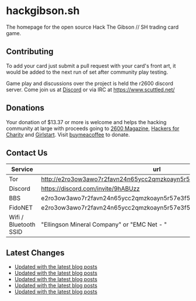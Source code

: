 # hackgibson.sh
The homepage for the open source Hack The Gibson // SH trading card game.


## Contributing

To add your card just submit a pull request with your card's front art, it would be added to the next run of set after community play testing.

Game play and discussions over the project is held the r2600 discord server. Come join us at [Discord](https://discord.com/invite/9hABUzz) or via IRC at https://www.scuttled.net/


## Donations

Your donation of $13.37 or more is welcome and helps the hacking community at large with proceeds going to [2600 Magazine](https://2600.com/), [Hackers for Charity](https://hackersforcharity.org) and [Girlstart](https://girlstart.org).  Visit [buymeacoffee](https://www.buymeacoffee.com/hackgibson.sh) to donate.


## Contact Us

Service | url
-|-
Tor | http://e2ro3ow3awo7r2favn24n65ycc2qmzkoayn5r57e3f56nvjwdcgg32ad.onion
Discord | https://discord.com/invite/9hABUzz
BBS | e2ro3ow3awo7r2favn24n65ycc2qmzkoayn5r57e3f56nvjwdcgg32ad.onion:23
FidoNET | e2ro3ow3awo7r2favn24n65ycc2qmzkoayn5r57e3f56nvjwdcgg32ad.onion:24554
Wifi / Bluetooth SSID | "Ellingson Mineral Company" or "EMC Net - <fidonet address>"

## Latest Changes
<!-- BLOG-POST-LIST:START -->
- [Updated with the latest blog posts](https://github.com/DFW2600/hackgibson.sh/commit/5a48b29bd877f0e8f1c7949a94ab9920c76be7dd)
- [Updated with the latest blog posts](https://github.com/DFW2600/hackgibson.sh/commit/f3107c0e964bbe4c36fe1916c4b8c22780de3be0)
- [Updated with the latest blog posts](https://github.com/DFW2600/hackgibson.sh/commit/5d115eb29d456dde8d1829002f6802350848d9b0)
- [Updated with the latest blog posts](https://github.com/DFW2600/hackgibson.sh/commit/87f5d7e3c50695bdb7f1e9bcb0668825e2611912)
- [Updated with the latest blog posts](https://github.com/DFW2600/hackgibson.sh/commit/ef15e19981d03e926dc892d10f435ebb041b8847)
<!-- BLOG-POST-LIST:END -->
